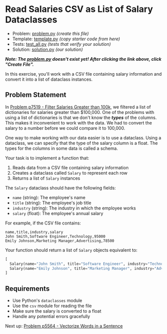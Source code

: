 # Read Salaries CSV as List of Salary Dataclasses

- Problem: [problem.py](problem.py) _(create this file)_
- Template: [template.py](template.py) _(copy starter code from here)_
- Tests: [test_all.py](test_all.py) _(tests that verify your solution)_
- Solution: [solution.py](solution.py) _(our solution)_

**_Note: The [problem.py](problem.py) doesn't exist yet! After clicking the link above, click "Create File"._**

In this exercise, you'll work with a CSV file containing salary information and convert it into a list of dataclass instances.

## Problem Statement

In [Problem p7519 - Filter Salaries Greater than 100k](./p7519/index.md), we filtered a list of dictionaries for salaries greater than $100,000. One of the problems with using a list of dictionaries is that we don't know the **_types_** of the columns. This makes it inconvenient to work with the data. We had to convert the salary to a number before we could compare it to 100,000.

One way to make working with our data easier is to use a dataclass. Using a dataclass, we can specify that the type of the salary column is a float. The types for the columns in some data is called a schema.

Your task is to implement a function that:

1. Reads data from a CSV file containing salary information
2. Creates a dataclass called `Salary` to represent each row
3. Returns a list of `Salary` instances

The `Salary` dataclass should have the following fields:

- `name` (string): The employee's name
- `title` (string): The employee's job title
- `industry` (string): The industry in which the employee works
- `salary` (float): The employee's annual salary

For example, if the CSV file contains:

```csv
name,title,industry,salary
John Smith,Software Engineer,Technology,95000
Emily Johnson,Marketing Manager,Advertising,78500
```

Your function should return a list of `Salary` objects equivalent to:

```python
[
  Salary(name="John Smith", title="Software Engineer", industry="Technology", salary=95000.0),
  Salary(name="Emily Johnson", title="Marketing Manager", industry="Advertising", salary=78500.0)
]
```

## Requirements

- Use Python's `dataclasses` module
- Use the `csv` module for reading the file
- Make sure the salary is converted to a float
- Handle any potential errors gracefully

Next up: [Problem p5564 - Vectorize Words in a Sentence](../p5564/index.md)
